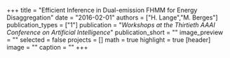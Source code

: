 +++
title = "Efficient Inference in Dual-emission FHMM for Energy Disaggregation"
date = "2016-02-01"
authors = ["H. Lange","M. Berges"]
publication_types = ["1"]
publication = "_Workshops at the Thirtieth AAAI Conference on Artificial Intelligence_"
publication_short = ""
image_preview = ""
selected = false
projects = []
math = true
highlight = true
[header]
image = ""
caption = ""
+++

